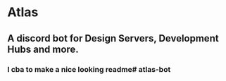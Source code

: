# Atlas
## A discord bot for Design Servers, Development Hubs and more.

### I cba to make a nice looking readme# atlas-bot
